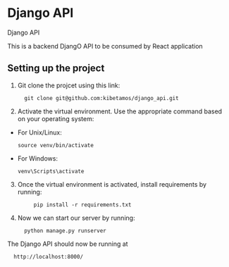 # Django API

Django API </br>


This is a backend DjangO API to be consumed by React application</br>

## Setting up the project 

1. Git clone the projcet using this link:

         git clone git@github.com:kibetamos/django_api.git

   

2. Activate the virtual environment. Use the appropriate command based on your operating system:

- For Unix/Linux:
  ```
  source venv/bin/activate
  ```

- For Windows:
  ```
  venv\Scripts\activate
  ```

3. Once the virtual environment is activated, install requirements by running:

            pip install -r requirements.txt

4. Now we can start our server by running:

         python manage.py runserver


The Django API should now be running at 

      http://localhost:8000/
